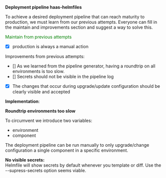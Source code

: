 **Deployment pipeline haas-helmfiles**

To achieve a desired deployment pipeline that can reach maturity to production, we must learn from our previous attempts.   Everyone can fill in
the maintain and improvements section and suggest a way to solve this. 

<span style="color:green">Maintain from previous attempts</span>
- [x] production is always a manual action

Improvements from previous attempts:
- [] As we learned from the pipeline generator, having a roundtrip on all environments is too slow. 
- [] Secrets should not be visible in the pipeline log
- [x] The changes that occur during upgrade/update configuration should be clearly visible and accepted

**Implementation**:

**Roundtrip environments too slow**

To circumvent we introduce two variables:
- environment
- component  

The deployment pipeline can be run manually to only upgrade/change configuration a single component in a specific environment.

**No visible secrets:**  
Helmfile will show secrets by default whenever you template or diff. Use the --supress-secrets option seems viable.
